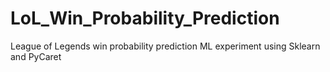 # LoL_Win_Probability_Prediction
League of Legends win probability prediction ML experiment using Sklearn and PyCaret
